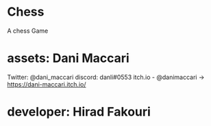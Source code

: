 # Chess
A chess Game

# assets: Dani Maccari
Twitter: @dani_maccari
discord: danli#0553
itch.io - @danimaccari -> https://dani-maccari.itch.io/

# developer: Hirad Fakouri
